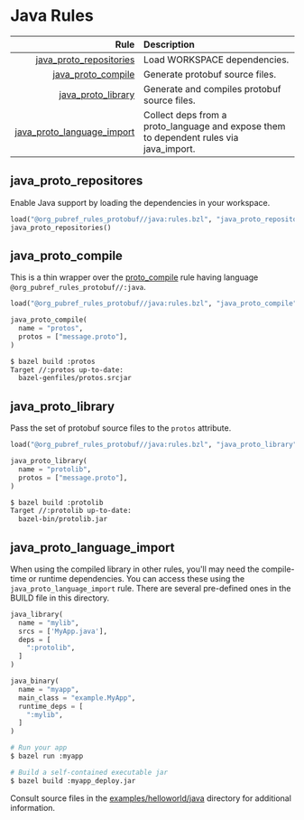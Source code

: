 # Java Rules

| Rule | Description |
| ---: | :--- |
| [java_proto_repositories](#java_proto_repositories) | Load WORKSPACE dependencies. |
| [java_proto_compile](#java_proto_compile) | Generate protobuf source files. |
| [java_proto_library](#java_proto_library) | Generate and compiles protobuf source files. |
| [java_proto_language_import](#java_proto_language_import) | Collect deps from a proto_language and expose them to dependent rules via java_import. |

## java\_proto\_repositores

Enable Java support by loading the dependencies in your workspace.

```python
load("@org_pubref_rules_protobuf//java:rules.bzl", "java_proto_repositories")
java_proto_repositories()
```

## java\_proto\_compile

This is a thin wrapper over the
[proto_compile](../protobuf#proto_compile) rule having language
`@org_pubref_rules_protobuf//:java`.

```python
load("@org_pubref_rules_protobuf//java:rules.bzl", "java_proto_compile")

java_proto_compile(
  name = "protos",
  protos = ["message.proto"],
)
```

```sh
$ bazel build :protos
Target //:protos up-to-date:
  bazel-genfiles/protos.srcjar
```

## java\_proto\_library

Pass the set of protobuf source files to the `protos` attribute.

```python
load("@org_pubref_rules_protobuf//java:rules.bzl", "java_proto_library")

java_proto_library(
  name = "protolib",
  protos = ["message.proto"],
)
```

```sh
$ bazel build :protolib
Target //:protolib up-to-date:
  bazel-bin/protolib.jar
```

## java\_proto\_language\_import

When using the compiled library in other rules, you'll may need the
compile-time or runtime dependencies.  You can access these using the
`java_proto_language_import` rule.  There are several pre-defined ones
in the BUILD file in this directory.

```python
java_library(
  name = "mylib",
  srcs = ['MyApp.java'],
  deps = [
    ":protolib",
  ]
)
```

```python
java_binary(
  name = "myapp",
  main_class = "example.MyApp",
  runtime_deps = [
    ":mylib",
  ]
)
```

```sh
# Run your app
$ bazel run :myapp

# Build a self-contained executable jar
$ bazel build :myapp_deploy.jar
```

Consult source files in the
[examples/helloworld/java](../examples/helloworld/java) directory for
additional information.
